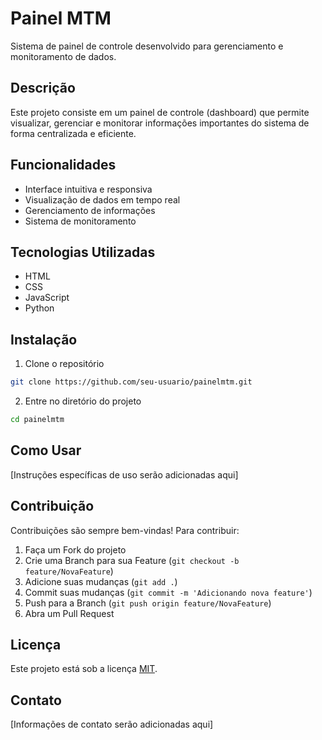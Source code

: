 # Painel MTM

Sistema de painel de controle desenvolvido para gerenciamento e monitoramento de dados.

## Descrição

Este projeto consiste em um painel de controle (dashboard) que permite visualizar, gerenciar e monitorar informações importantes do sistema de forma centralizada e eficiente.

## Funcionalidades

- Interface intuitiva e responsiva
- Visualização de dados em tempo real
- Gerenciamento de informações
- Sistema de monitoramento

## Tecnologias Utilizadas

- HTML
- CSS
- JavaScript
- Python

## Instalação

1. Clone o repositório
```bash
git clone https://github.com/seu-usuario/painelmtm.git
```

2. Entre no diretório do projeto
```bash
cd painelmtm
```

## Como Usar

[Instruções específicas de uso serão adicionadas aqui]

## Contribuição

Contribuições são sempre bem-vindas! Para contribuir:

1. Faça um Fork do projeto
2. Crie uma Branch para sua Feature (`git checkout -b feature/NovaFeature`)
3. Adicione suas mudanças (`git add .`)
4. Commit suas mudanças (`git commit -m 'Adicionando nova feature'`)
5. Push para a Branch (`git push origin feature/NovaFeature`)
6. Abra um Pull Request

## Licença

Este projeto está sob a licença [MIT](https://opensource.org/licenses/MIT).

## Contato

[Informações de contato serão adicionadas aqui]

